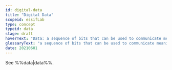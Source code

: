 ```yaml
---
id: digital-data
title: "Digital Data"
scopeid: essifLab
type: concept
typeid: data
stage: draft
hoverText: "Data: a sequence of bits that can be used to communicate meaning/information."
glossaryText: "a sequence of bits that can be used to communicate meaning/information."
date: 20210601
---
```


See %%data|data%%.
